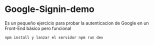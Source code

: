 # Google-Signin-demo

Es un pequeño ejercicio para probar la autenticacion 
de Google en un Front-End básico pero funcional

```
npm install y lanzar el servidor npm run dev
```